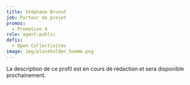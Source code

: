 ```yaml
---
title: Stéphane Brunot
job: Porteur de projet
promos:
  - Promotion 4
role: agent-public
defis:
  - Open Collectivités
image: img/placeholder_homme.png
---
```

La description de ce profil est en cours de rédaction et sera disponible prochainement.
